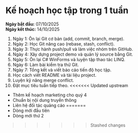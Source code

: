 # Kế hoạch học tập trong 1 tuần

**Ngày bắt đầu:** 07/10/2025  
**Ngày kết thúc:** 14/10/2025  

1. Ngày 1: Ôn lại Git cơ bản (add, commit, branch, merge).  
2. Ngày 2: Học Git nâng cao (rebase, stash, conflict).  
3. Ngày 3: Thực hành push/pull và làm việc nhóm trên GitHub.  
4. Ngày 4: Xây dựng project demo và quản lý source bằng Git.  
5. Ngày 5: Ôn lại C# WinForms và luyện tập thao tác LINQ.  
6. Ngày 6: Làm bài kiểm tra thử Git.  
7. Ngày 7: Tổng kết và viết báo cáo tiến độ học tập.  
8. Học cách viết README và tài liệu project.  
9. Luyện kỹ năng merge conflict.  
10. Đặt mục tiêu tuần tiếp theo.
<<<<<<< Updated upstream
+ Thêm kế hoạch marketing cho quý 4
+ Chuẩn bị nội dung truyền thông
+ Liên hệ đối tác quảng cáo
=======
+ Dòng mới đầu tiên 
+ Dòng mới thứ 2
>>>>>>> Stashed changes

